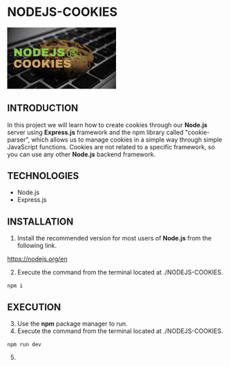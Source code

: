 # NODEJS-COOKIES

<img width="50%" src="./src/public/images/nodejs_cookies.png" />

## INTRODUCTION

In this project we will learn how to create cookies through our **Node.js** server using **Express.js** framework and the npm library called "cookie-parser", which allows us to manage cookies in a simple way through simple JavaScript functions.
Cookies are not related to a specific framework, so you can use any other **Node.js** backend framework.

## TECHNOLOGIES

- Node.js
- Express.js

## INSTALLATION

1. Install the recommended version for most users of **Node.js** from the following link.

https://nodejs.org/en

2. Execute the command from the terminal located at ./NODEJS-COOKIES.

```shell
npm i
```

## EXECUTION

3. Use the **npm** package manager to run.
4. Execute the command from the terminal located at ./NODEJS-COOKIES.

```shell
npm run dev
```

5.
